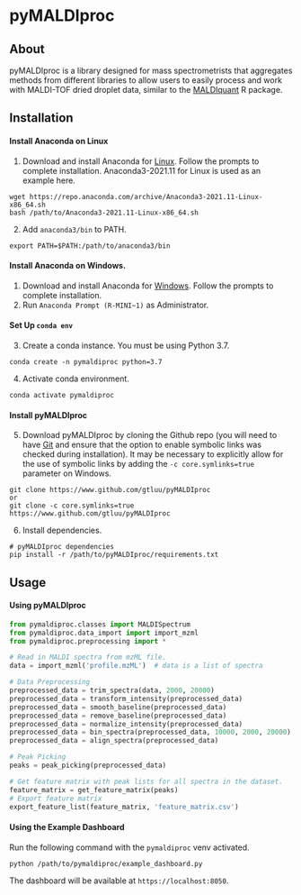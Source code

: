 # pyMALDIproc

## About

pyMALDIproc is a library designed for mass spectrometrists that aggregates methods from different libraries to allow users to easily process and work with MALDI-TOF dried droplet data, similar to the [MALDIquant](https://cran.r-project.org/web/packages/MALDIquant/index.html) R package.

## Installation

#### Install Anaconda on Linux

1. Download and install Anaconda for [Linux](https://repo.anaconda.com/archive/Anaconda3-2021.11-Linux-x86_64.sh). 
Follow the prompts to complete installation. Anaconda3-2021.11 for Linux is used as an example here.
```
wget https://repo.anaconda.com/archive/Anaconda3-2021.11-Linux-x86_64.sh
bash /path/to/Anaconda3-2021.11-Linux-x86_64.sh
```
2. Add ```anaconda3/bin``` to PATH.
```
export PATH=$PATH:/path/to/anaconda3/bin
```

#### Install Anaconda on Windows.

1. Download and install Anaconda for [Windows](https://repo.anaconda.com/archive/Anaconda3-2021.11-Windows-x86_64.exe). 
Follow the prompts to complete installation.
2. Run ```Anaconda Prompt (R-MINI~1)``` as Administrator.

#### Set Up ```conda env```

3. Create a conda instance. You must be using Python 3.7.
```
conda create -n pymaldiproc python=3.7
```
4. Activate conda environment.
```
conda activate pymaldiproc
```

#### Install pyMALDIproc

5. Download pyMALDIproc by cloning the Github repo (you will need to have [Git](https://git-scm.com/downloads) and 
ensure that the option to enable symbolic links was checked during installation). It may be necessary to explicitly
allow for the use of symbolic links by adding the ```-c core.symlinks=true``` parameter on Windows.
```
git clone https://www.github.com/gtluu/pyMALDIproc
or
git clone -c core.symlinks=true https://www.github.com/gtluu/pyMALDIproc
```
6. Install dependencies.
```
# pyMALDIproc dependencies
pip install -r /path/to/pyMALDIproc/requirements.txt
```

## Usage

#### Using pyMALDIproc

```python
from pymaldiproc.classes import MALDISpectrum
from pymaldiproc.data_import import import_mzml
from pymaldiproc.preprocessing import *

# Read in MALDI spectra from mzML file.
data = import_mzml('profile.mzML')  # data is a list of spectra

# Data Preprocessing
preprocessed_data = trim_spectra(data, 2000, 20000)
preprocessed_data = transform_intensity(preprocessed_data)
preprocessed_data = smooth_baseline(preprocessed_data)
preprocessed_data = remove_baseline(preprocessed_data)
preprocessed_data = normalize_intensity(preprocessed_data)
preprocessed_data = bin_spectra(preprocessed_data, 10000, 2000, 20000)
preprocessed_data = align_spectra(preprocessed_data)

# Peak Picking
peaks = peak_picking(preprocessed_data)

# Get feature matrix with peak lists for all spectra in the dataset.
feature_matrix = get_feature_matrix(peaks)
# Export feature matrix
export_feature_list(feature_matrix, 'feature_matrix.csv')
```

#### Using the Example Dashboard

Run the following command with the ```pymaldiproc``` venv activated.
```
python /path/to/pymaldiproc/example_dashboard.py
```
The dashboard will be available at ```https://localhost:8050```.
